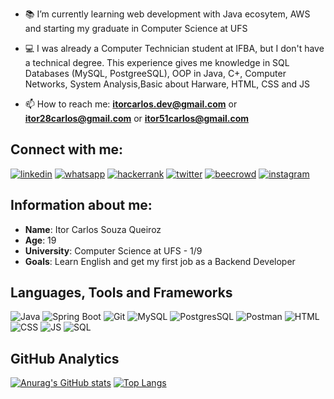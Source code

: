 
- 📚 I’m currently learning web development with Java ecosytem, AWS and starting my graduate in Computer Science at UFS

- 💻 I was already a Computer Technician student at IFBA, but I don't have a technical degree. This experience gives me knowledge in SQL Databases (MySQL, PostgreeSQL), OOP in Java, C+, Computer Networks, System Analysis,Basic about Harware, HTML, CSS and JS

- 📫 How to reach me: **itorcarlos.dev@gmail.com** or **itor28carlos@gmail.com** or **itor51carlos@gmail.com**
## Connect with me:

[![linkedin](https://img.shields.io/badge/linkedin-111111?style=for-the-badge&logo=linkedin&logoColor=white)](https://www.linkedin.com/in/itor-carlos-souza-queiroz-255b4616a)
[![whatsapp](https://img.shields.io/badge/whatsapp-111111?style=for-the-badge&logo=whatsapp&logoColor=white)](https://api.whatsapp.com/send?phone=5574988529360)
[![hackerrank](https://img.shields.io/badge/hackerrank-111111?style=for-the-badge&logo=hackerrank&logoColor=white)](https://www.hackerrank.com/itor51carlos)
[![twitter](https://img.shields.io/badge/twitter-111111?style=for-the-badge&logo=twitter&logoColor=white)](https://twitter.com/CarlosItor)
[![beecrowd](https://img.shields.io/badge/beecrowd-111111?style=for-the-badge&logo=beecrowd&logoColor=white)](https://www.beecrowd.com.br/judge/pt/profile/503714)
[![instagram](https://img.shields.io/badge/instagram-111111?style=for-the-badge&logo=instagram&logoColor=white)](https://www.instagram.com/itor_carlos/)



## Information about me:

* **Name**: Itor Carlos Souza Queiroz
* **Age**: 19
* **University**: Computer Science at UFS - 1/9
* **Goals**: Learn English and get my first job as a Backend Developer

## Languages, Tools and Frameworks

![Java](https://img.shields.io/badge/Java-111?style=for-the-badge&logo=java&logoColor=white)
![Spring Boot](https://img.shields.io/badge/springboot-111?style=for-the-badge&logo=springboot&logoColor=white)
![Git](https://img.shields.io/badge/git-111?style=for-the-badge&logo=git&logoColor=white)
![MySQL](https://img.shields.io/badge/mysql-111?style=for-the-badge&logo=mysql&logoColor=white)
![PostgresSQL](https://img.shields.io/badge/PostgreSQL-111?style=for-the-badge&logo=postgresql&logoColor=white)
![Postman](https://img.shields.io/badge/postman-111?style=for-the-badge&logo=postman&logoColor=white)
![HTML](https://img.shields.io/badge/html5-111?style=for-the-badge&logo=html5&logoColor=white)
![CSS](https://img.shields.io/badge/css3-111?style=for-the-badge&logo=css3&logoColor=white)
![JS](https://img.shields.io/badge/javascript-111?style=for-the-badge&logo=javascript&logoColor=white)
![SQL](https://img.shields.io/badge/sql-111?style=for-the-badge&logo=sql&logoColor=white)



## GitHub Analytics

[![Anurag's GitHub stats](https://github-readme-stats.vercel.app/api?username=Itor-Carlos&show_icons=true&theme=midnight-purple&locale=en&layout=compact)](https://github.com/anuraghazra/github-readme-stats)
[![Top Langs](https://github-readme-stats.vercel.app/api/top-langs/?username=Itor-Carlos&show_icons=true&theme=midnight-purple&locale=en&layout=compact)](https://github.com/anuraghazra/github-readme-stats)

